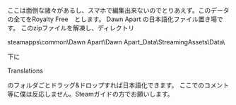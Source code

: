 ここは面倒な諸々があるし、スマホで編集出来ないのでとりあえず。このデータの全てをRoyalty Free　とします。
Dawn Apart の日本語化ファイル置き場です。
このzipファイルを解凍し、ディレクトリ

steamapps\common\Dawn Apart\Dawn Apart_Data\StreamingAssets\Data\

下に

Translations

のフォルダごとドラッグ&ドロップすれば日本語化できます。
ここでのコメント等に僕は反応しません。Steamガイドの方でお願いします。

